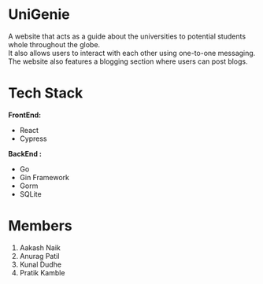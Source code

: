 # UniGenie
A website that acts as a guide about the universities to potential students whole throughout the globe.<br>
It also allows users to interact with each other using one-to-one messaging.<br>
The website also features a blogging section where users can post blogs.

# Tech Stack
**FrontEnd:**
* React
* Cypress

**BackEnd :** 
* Go
* Gin Framework
* Gorm
* SQLite

# Members
1) Aakash Naik
2) Anurag Patil
3) Kunal Dudhe
4) Pratik Kamble
